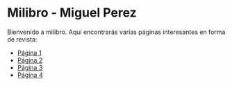 
# Milibro - Miguel Perez

Bienvenido a milibro. Aquí encontrarás varias páginas interesantes en forma de revista:

- [Página 1](pagina1.html)
- [Página 2](pagina2.html)
- [Página 3](pagina3.html)
- [Página 4](pagina4.html)

